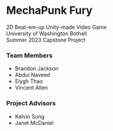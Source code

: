 # MechaPunk Fury  
2D Beat-em-up Unity-made Video Game  
University of Washington Bothell  
Summer 2023 Capstone Project  
  
### Team Members  
* Brandon Jackson  
* Abdul Naveed  
* Elygh Thao  
* Vincent Allen  
  
### Project Advisors  
* Kelvin Sung
* Janet McDaniel

